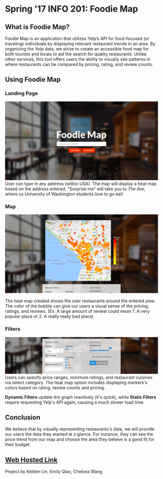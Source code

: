 # Spring '17 INFO 201: Foodie Map
## What is Foodie Map?
Foodie Map is an application that utilizes Yelp’s API for food-focused (or traveling) individuals by displaying relevant restaurant trends in an area. By organizing the Yelp data, we strive to create an accessible food map for both tourists and locals to aid the search for quality restaurants. Unlike other services, this tool offers users the ability to visually see patterns in where restaurants can be compared by pricing, rating, and review counts.

## Using Foodie Map
### Landing Page
![main-page](imgs/Main.jpg)
User can type in any address (within USA). The map  will display a heat map based on the address entered.
"Surprise me" will take you to *The Ave*, where us University of Washington students love to go eat!

### Map

![map](imgs/Map.jpg)

The heat map created shows the user restaurants around the entered area. The color of the bubble can give our users a visual sense of the pricing, ratings, and reviews. (Ex. A large amount of review could mean 1. A very popular place or 2. A really really bad place)

### Filters
![map](imgs/Filter.jpg)
Users can specify price ranges, minimum ratings, and restaurant cuisines via select category. The heat map option includes displaying markers's colors based on rating, review counts and pricing.

**Dynamic Filters** update the graph reactively (it's quick), while **Static Filters** require requesting Yelp's API again, causing a much slower load time.


## Conclusion
We believe that by visually representing restaurants's data, we will provide our users the data they wanted at a glance. For instance, they can see the price trend from our map and choose the area they believe is a good fit for their budget.

## [Web Hosted Link](https://kelden.shinyapps.io/foodie-map/)
Project by Kelden Lin, Emily Qiao, Chelsea Wang
